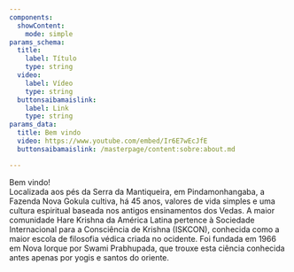 ```yaml
---
components:
  showContent:
    mode: simple
params_schema:
  title:
    label: Título
    type: string
  video:
    label: Vídeo
    type: string
  buttonsaibamaislink:
    label: Link
    type: string
params_data:
  title: Bem vindo
  video: https://www.youtube.com/embed/Ir6E7wEcJfE
  buttonsaibamaislink: /masterpage/content:sobre:about.md

---
```


Bem vindo!  
Localizada aos pés da Serra da Mantiqueira, em Pindamonhangaba, a Fazenda Nova Gokula cultiva, há 45 anos, valores de vida simples e uma cultura espiritual baseada nos antigos ensinamentos dos Vedas. A maior comunidade Hare Krishna da América Latina pertence à Sociedade Internacional para a Consciência de Krishna (ISKCON), conhecida como a maior escola de filosofia védica criada no ocidente. Foi fundada em 1966 em Nova Iorque por Swami Prabhupada, que trouxe esta ciência conhecida antes apenas por yogis e santos do oriente.
